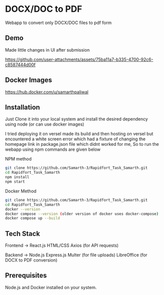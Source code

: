 
# DOCX/DOC to PDF

Webapp to convert only DOCX/DOC files to pdf form


## Demo
Made little changes in UI after submission


https://github.com/user-attachments/assets/75ba11a7-b335-4700-92c6-c8587444d00f



## Docker Images

https://hub.docker.com/u/samarthpaliwal



## Installation

Just Clone it into your local system and install the desired dependency using node (or can use docker images)

I tried deploying it on versel made its build and then hosting on versel but encountered a white screen error which had a fixture of changing the homepage link in package.json file which didnt worked for me, So to run the webapp using npm commands are given below

NPM method
```bash
git clone https://github.com/Samarth-3/Rapidfort_Task_Samarth.git
cd Rapidfort_Task_Samarth
npm install
npm start
```
Docker Method

```bash
git clone https://github.com/Samarth-3/Rapidfort_Task_Samarth.git
cd Rapidfort_Task_Samarth
docker --version
docker compose --version (older version of docker uses docker-compose)
docker compose up --build
```


    
## Tech Stack

Frontend ->
  React.js
  HTML/CSS
  Axios (for API requests)

Backend ->
  Node.js
  Express.js
 Multer (for file uploads)
  LibreOffice (for DOCX to PDF conversion)

## Prerequisites


Node.js and Docker installed on your system.




